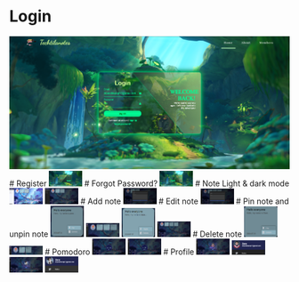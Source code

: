 # Login
<img src="./showcase/login.png" width="800">
# Register
<img src="./showcase/register.png" width="60">
# Forgot Password?
<img src="./showcase/forgot_password.png" width="60">
# Note Light & dark mode
<img src="./showcase/note_light.png" width="60">
<img src="./showcase/note_dark.png" width="60">
# Add note
<img src="./showcase/add_note.png" width="60">
# Edit note
<img src="./showcase/edit.png" width="60">
# Pin note and unpin note
<img src="./showcase/pin_button.png" width="60">
<img src="./showcase/showed_pin.png" width="60">
<img src="./showcase/unpin_button.png" width="60">
<img src="./showcase/showed_unpin.png" width="60">
# Delete note
<img src="./showcase/delete_button.png" width="60">
<img src="./showcase/showed_delete.png" width="60">
# Pomodoro
<img src="./showcase/pomodoro_worked.png" width="60">
<img src="./showcase/pomodoro_break.png" width="60">
# Profile
<img src="./showcase/profile.png" width="60">
<img src="./showcase/changed_name.png" width="60">
<img src="./showcase/change_profile.png" width="60">
<img src="./showcase/changed_profile.png" width="60">
